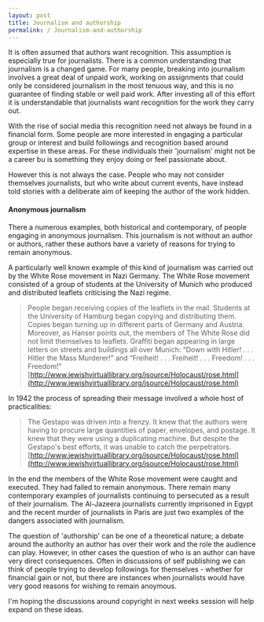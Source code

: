 ```yaml
---
layout: post
title: Journalism and authorship
permalink: / Journalism-and-authorship
---
```


It is often assumed that authors want recognition. This assumption is especially true for journalists. There is a common understanding that journalism is a changed game. For many people, breaking into journalism involves a great deal of unpaid work, working on assignments that could only be considered journalism in the most tenuous way, and this is no guarantee of finding stable or well paid work. After investing all of this effort it is understandable that journalists want recognition for the work they carry out.

With the rise of social media this recognition need not always be found in a financial form. Some people are more interested in engaging a particular group or interest and build followings and recognition based around expertise in these areas. For these individuals their 'journalism' might not be a career bu is something they enjoy doing or feel passionate about.

However this is not always the case. People who may not consider themselves journalists, but who write about current events, have instead told stories with a deliberate aim of keeping the author of the work hidden.

#### Anonymous journalism

There a numerous examples, both historical and contemporary, of people engaging in anonymous journalism. This journalism is not without an author or authors, rather these authors have a variety of reasons for trying to remain anonymous.

A particularly well known example of this kind of journalism was carried out by the White Rose movement in Nazi Germany. The White Rose movement consisted of a group of students at the University of Munich who produced and distributed leaflets criticising the Nazi regime.

>People began receiving copies of the leaflets in the mail. Students at the University of Hamburg began copying and distributing them. Copies began turning up in different parts of Germany and Austria. Moreover, as Hanser points out, the members of The White Rose did not limit themselves to leaflets. Graffiti began appearing in large letters on streets and buildings all over Munich: “Down with Hitler! . . . Hitler the Mass Murderer!” and “Freiheit! . . . Freiheit! . . . Freedom! . . . Freedom!” [http://www.jewishvirtuallibrary.org/jsource/Holocaust/rose.html](http://www.jewishvirtuallibrary.org/jsource/Holocaust/rose.html)

In 1942 the process of spreading their message involved a whole host of practicalities:

>The Gestapo was driven into a frenzy. It knew that the authors were having to procure large quantities of paper, envelopes, and postage. It knew that they were using a duplicating machine. But despite the Gestapo's best efforts, it was unable to catch the perpetrators. [http://www.jewishvirtuallibrary.org/jsource/Holocaust/rose.html](http://www.jewishvirtuallibrary.org/jsource/Holocaust/rose.html)

In the end the members of the White Rose movement were caught and executed. They had failed to remain anonymous. There remain many contemporary examples of journalists continuing to persecuted as a result of their journalism. The Al-Jazeera journalists currently imprisoned in Egypt and the recent murder of journalists in Paris are just two examples of the dangers associated with journalism.

The question of 'authorship' can be one of a theoretical nature; a debate around the authority an author has over their work and the role the audience can play. However, in other cases the question of who is an author can have very direct consequences. Often in discussions of self publishing we can think of people trying to develop followings for themselves - whether for financial gain or not, but there are instances when journalists would have very good reasons for wishing to remain anoymous.


I'm hoping the discussions around copyright in next weeks session will help expand on these ideas.
